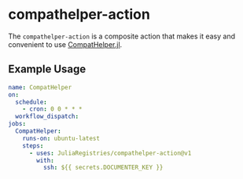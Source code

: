 # compathelper-action

The `compathelper-action` is a composite action that makes it easy and convenient to use [CompatHelper.jl](https://github.com/JuliaRegistries/CompatHelper.jl).

## Example Usage

```yaml
name: CompatHelper
on:
  schedule:
    - cron: 0 0 * * *
  workflow_dispatch:
jobs:
  CompatHelper:
    runs-on: ubuntu-latest
    steps:
      - uses: JuliaRegistries/compathelper-action@v1
        with:
          ssh: ${{ secrets.DOCUMENTER_KEY }}
```
